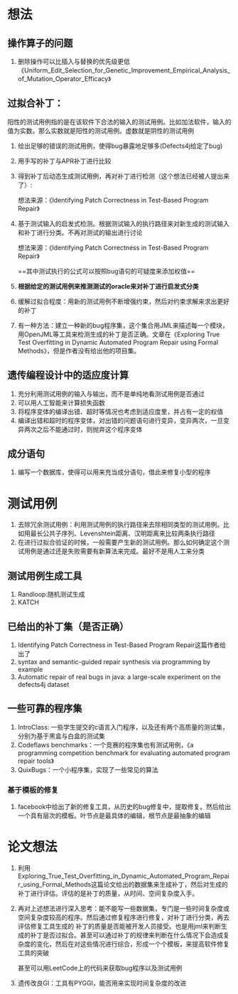 # 想法

##  操作算子的问题

1. 删除操作可以比插入与替换的优先级更低《Uniform_Edit_Selection_for_Genetic_Improvement_Empirical_Analysis_of_Mutation_Operator_Efficacy》

## 过拟合补丁：

阳性的测试用例指的是在该软件下合法的输入的测试用例。比如加法软件，输入的值为实数。那么实数就是阳性的测试用例。虚数就是阴性的测试用例

1. 给出足够的错误的测试用例，使得bug暴露地足够多(Defects4j给定了bug)

2. 用手写的补丁与APR补丁进行比较

3. 得到补丁后动态生成测试用例，再对补丁进行检测（这个想法已经被人提出来了）:

   想法来源：《Identifying Patch Correctness in Test-Based Program Repair》

4. 基于测试输入的启发式检测。根据测试输入的执行路径来对新生成的测试输入和补丁进行分类。不再对测试的输出进行讨论

   想法来源：《Identifying Patch Correctness in Test-Based Program Repair》

   ==其中测试执行的公式可以按照bug语句的可疑度来添加权值==
   
5. **根据给定的测试用例来推测测试的oracle来对补丁进行启发式分类**

6. 缓解过拟合程度：用新的测试用例不断增强约束，然后对约束求解来求出更好的补丁

7. 有一种方法：建立一种新的bug程序集，这个集合用JML来描述每一个模块，用OpenJML等工具来检测生成的补丁是否正确。文章在《Exploring True Test Overfitting in Dynamic Automated Program Repair using Formal Methods》，但是作者没有给出他的项目集。

## 遗传编程设计中的适应度计算

1. 充分利用测试用例的输入与输出，而不是单纯地看测试用例是否通过
2. 可以用人工智能来计算损失函数
3. 将程序变体的编译出错、超时等情况也考虑到适应度里，并占有一定的权值
4. 编译出错和超时的程序变体，对出错的问题语句进行变异，变异两次，一旦变异两次之后不能通过时，则抛弃这个程序变体

## 成分语句

1. 编写一个数据库，使得可以用来充当成分语句，借此来修复小型的程序

# 测试用例

1. 去除冗余测试用例：利用测试用例的执行路径来去除相同类型的测试用例。比如用最长公共子序列、Levenshtein距离、汉明距离来比较两条执行路径
2. 在进行过拟合验证的时候，一般需要产生新的测试用例。那么如何确定这个测试用例是通过还是失败需要有新算法来完成。最好不是用人工来分类

## 测试用例生成工具

1. Randloop:随机测试生成
2. KATCH

## 已给出的补丁集（是否正确）

1. Identifying Patch Correctness in Test-Based Program Repair这篇作者给出了
2.  syntax and semantic-guided repair synthesis via programming by example
3. Automatic repair of real bugs in java: a large-scale experiment on the defects4j dataset

## 一些可靠的程序集

1. IntroClass: 一些学生提交的c语言入门程序，以及还有两个高质量的测试集，分别为基于黑盒与白盒的测试集
2. Codeflaws benchmarks：一个竞赛的程序集也有测试用例，《a programming competition
   benchmark for evaluating automated program repair tools》
3. QuixBugs：一个小程序集，实现了一些常见的算法

### 基于模板的修复

1. facebook中给出了新的修复工具，从历史的bug修复中，提取修复。然后给出一个具有层次的模板。叶节点是最具体的编辑，根节点是最抽象的编辑

# 论文想法

1. 利用Exploring_True_Test_Overfitting_in_Dynamic_Automated_Program_Repair_using_Formal_Methods这篇论文给出的数据集来生成补丁，然后对生成的补丁进行评估。评估的是补丁的质量，从时间、空间复杂度入手。

2. 再对上述想法进行深入思考：能不能写一些数据集，专门是一些时间复杂度或空间复杂度较高的程序。然后通过修复程序进行修复，对补丁进行分类，再去评估修复工具生成的 补丁的质量是否能被开发人员接受。也是用jml来判断生成的补丁是否过拟合。甚至可以通过补丁的规律来判断在什么情况下会造成复杂度的变化，然后在对这些情况进行综合，形成一个个模板，来提高软件修复工具的突破

   甚至可以用LeetCode上的代码来获取bug程序以及测试用例
   
3. 遗传改良GI：工具有PYGGI，能否用来实现时间复杂度的改进
